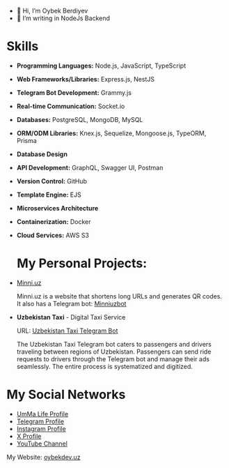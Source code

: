 - 👋 Hi, I’m Oybek Berdiyev
- 👀 I’m writing in NodeJs Backend

# Skills

- **Programming Languages:** Node.js, JavaScript, TypeScript
- **Web Frameworks/Libraries:** Express.js, NestJS
- **Telegram Bot Development:** Grammy.js
- **Real-time Communication:** Socket.io
- **Databases:** PostgreSQL, MongoDB, MySQL
- **ORM/ODM Libraries:** Knex.js, Sequelize, Mongoose.js, TypeORM, Prisma
- **Database Design**
- **API Development:** GraphQL, Swagger UI, Postman
- **Version Control:** GitHub
- **Template Engine:** EJS
- **Microservices Architecture**
- **Containerization:** Docker
- **Cloud Services:** AWS S3


  # My Personal Projects:

- [Minni.uz](https://minni.uz)

  Minni.uz is a website that shortens long URLs and generates QR codes.  
  It also has a Telegram bot: [Minniuzbot](https://minniuzbot)

- **Uzbekistan Taxi** - Digital Taxi Service
  
  URL: [Uzbekistan Taxi Telegram Bot](https://t.me/uzbekistantaxirobot)
  
  The Uzbekistan Taxi Telegram bot caters to passengers and drivers traveling between regions of Uzbekistan. Passengers can send ride requests to drivers through the Telegram bot and manage their ads seamlessly. The entire process is systematized and digitized.


# My Social Networks

- [UmMa Life Profile](https://ummalife.com/oybekdevuz)
- [Telegram Profile](https://t.me/oybekdevuz)
- [Instagram Profile](https://instagram.com/oybekdev.uz)
- [X Profile](https://x.com/oybekdev.uz)
- [YouTube Channel](https://youtube.com/@oybekdevuz)

My Website: [oybekdev.uz](https://oybekdev.uz)

<!---
OybekBerdiyev/OybekBerdiyev is a ✨ special ✨ repository because its `README.md` (this file) appears on your GitHub profile.
You can click the Preview link to take a look at your changes.
--->
